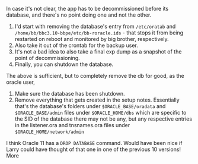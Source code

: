 In case it's not clear, the app has to be decommissioned before its database, and there's no point doing one and not the other.

1. I'd start with removing the database's entry from `/etc/oratab` and `/home/bb/bbc3.10-bbpe/etc/bb-roracle.ids` - that stops it from being restarted on reboot and monitored by big brother, respectively.
1. Also take it out of the crontab for the backup user.
1. It's not a bad idea to also take a final exp dump as a snapshot of the point of decommissioning.
1. Finally, you can shutdown the database.

The above is sufficient, but to completely remove the db for good, as the oracle user,
1. Make sure the database has been shutdown.
1. Remove everything that gets created in the setup notes. Essentially that's
the database's folders under `$ORACLE_BASE/oradata` and `$ORACLE_BASE/admin`
files under `$ORACLE_HOME/dbs` which are specific to the SID of the database
there may not be any, but any respective entries in the listener.ora and tnsnames.ora files under `$ORACLE_HOME/network/admin`

I think Oracle 11 has a `DROP DATABASE` command. Would have been nice if Larry could have thought of that one in one of the previous 10 versions!
More